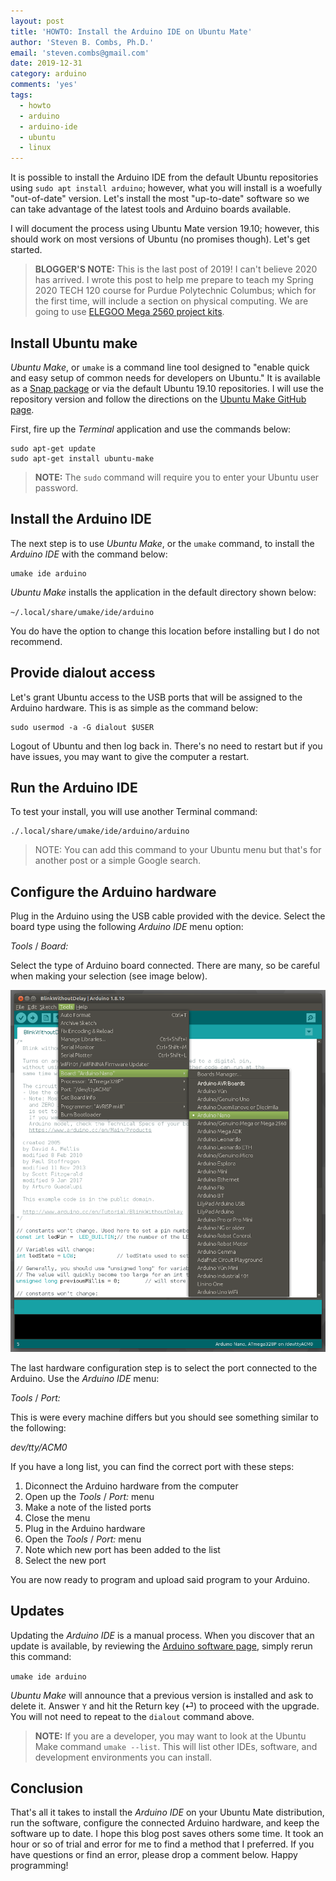 ```yaml
---
layout: post
title: 'HOWTO: Install the Arduino IDE on Ubuntu Mate'
author: 'Steven B. Combs, Ph.D.'
email: 'steven.combs@gmail.com'
date: 2019-12-31
category: arduino
comments: 'yes'
tags:
  - howto
  - arduino
  - arduino-ide
  - ubuntu
  - linux
---
```


It is possible to install the Arduino IDE from the default Ubuntu repositories using `sudo apt install arduino`; however, what you will install is a woefully "out-of-date" version. Let's install the most "up-to-date" software so we can take advantage of the latest tools and Arduino boards available.

I will document the process using Ubuntu Mate version 19.10; however, this should work on most versions of Ubuntu (no promises though). Let's get started.

> **BLOGGER'S NOTE:** This is the last post of 2019! I can't believe 2020 has arrived. I wrote this post to help me prepare to teach my Spring 2020 TECH 120 course for Purdue Polytechnic Columbus; which for the first time, will include a section on physical computing. We are going to use [ELEGOO Mega 2560 project kits](https://amzn.to/2SHAbrn).

## Install Ubuntu make
_Ubuntu Make_, or `umake` is a command line tool designed to "enable quick and easy setup of common needs for developers on Ubuntu." It is available as a [Snap package](https://snapcraft.io/ubuntu-make) or via the default Ubuntu 19.10 repositories. I will use the repository version and follow the directions on the [Ubuntu Make GitHub page](https://github.com/ubuntu/ubuntu-make).

First, fire up the _Terminal_ application and use the commands below:

```
sudo apt-get update
sudo apt-get install ubuntu-make
```
> **NOTE:** The `sudo` command will require you to enter your Ubuntu user password.

## Install the Arduino IDE

The next step is to use _Ubuntu Make_, or the `umake` command, to install the _Arduino IDE_ with the command below:

```
umake ide arduino
```

_Ubuntu Make_ installs the application in the default directory shown below:

`~/.local/share/umake/ide/arduino`

You do have the option to change this location before installing but I do not recommend.

## Provide dialout access

Let's grant Ubuntu access to the USB ports that will be assigned to the Arduino hardware. This is as simple as the command below:

```
sudo usermod -a -G dialout $USER
```

Logout of Ubuntu and then log back in. There's no need to restart but if you have issues, you may want to give the computer a restart.

## Run the Arduino IDE

To test your install, you will use another Terminal command:

```
./.local/share/umake/ide/arduino/arduino
```

> NOTE: You can add this command to your Ubuntu menu but that's for another post or a simple Google search.

## Configure the Arduino hardware

Plug in the Arduino using the USB cable provided with the device. Select the board type using the following _Arduino IDE_ menu option:

_Tools_ / _Board:_

Select the type of Arduino board connected. There are many, so be careful when making your selection (see image below).

![Selecting the Arduino Board](/images/posts/2019-12-31-arduino-selection.png)

The last hardware configuration step is to select the port connected to the Arduino. Use the _Arduino IDE_ menu:

_Tools_ / _Port:_

This is were every machine differs but you should see something similar to the following:

_dev/tty/ACM0_

If you have a long list, you can find the correct port with these steps:

1. Diconnect the Arduino hardware from the computer
2. Open up the _Tools_ / _Port:_ menu
3. Make a note of the listed ports
4. Close the menu
5. Plug in the Arduino hardware
6. Open the _Tools_ / _Port:_ menu
7. Note which new port has been added to the list
8. Select the new port

You are now ready to program and upload said program to your Arduino.

## Updates
Updating the _Arduino IDE_ is a manual process. When you discover that an update is available, by reviewing the [Arduino software page](https://www.arduino.cc/en/main/software), simply rerun this command:

`umake ide arduino`

_Ubuntu Make_ will announce that a previous version is installed and ask to delete it. Answer `Y` and hit the Return key (⏎) to proceed with the upgrade. You will not need to repeat to the `dialout` command above.

> **NOTE:** If you are a developer, you may want to look at the Ubuntu Make command `umake --list`. This will list other IDEs, software, and development environments you can install.

## Conclusion

That's all it takes to install the _Arduino IDE_ on your Ubuntu Mate distribution, run the software, configure the connected Arduino hardware, and keep the software up to date. I hope this blog post saves others some time. It took an hour or so of trial and error for me to find a method that I preferred. If you have questions or find an error, please drop a comment below. Happy programming!
